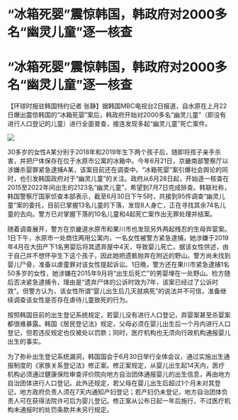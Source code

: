 # “冰箱死婴”震惊韩国，韩政府对2000多名“幽灵儿童”逐一核查

# “冰箱死婴”震惊韩国，韩政府对2000多名“幽灵儿童”逐一核查

【环球时报驻韩国特约记者
张静】据韩国MBC电视台2日报道，自水原在上月22日爆出震惊韩国的“冰箱死婴”案后，韩政府开始对2000多名“幽灵儿童”（即没有进行人口登记的儿童）进行全面普查，接连发现多起“幽灵儿童”死亡案件。

![](https://inews.gtimg.com/om_bt/OI8nCKttR5AlpRnS10zsmymnrarxyqQCl8WYv_D5E1OFYAA/1000)

30多岁的女性A某分别于2018年和2019年生下两个孩子后，随即将孩子亲手杀害，并把尸体保存在位于水原市公寓的冰箱中。今年6月21日，京畿南部警察厅以涉嫌杀婴罪紧急逮捕A某，该案目前还在调查中。“冰箱死婴”案引爆社会舆论的同时，也引发韩国政府对于“幽灵儿童”的关注。政府从6月28日起，开始逐一核查在2015至2022年间出生的2123名“幽灵儿童”，希望到7月7日完成排查。韩联社称，韩国警察厅国家侦查本部表示，截至6月30日下午5时，共接到95件调查“幽灵儿童”案的委托，目前已掌握13名儿童的下落，发现8人身亡，正在寻找其余74名儿童的去向。警方已对掌握下落的10名儿童和4起死亡案作出无罪处理并结案。

随着调查展开，警方在京畿道水原市和果川市也发现另外两起残忍的生母弃婴案。1日下午，水原市一处商住两用公寓内，一名女性被警方紧急逮捕，她涉嫌于2019年4月在大田产下1名男婴后将其遗弃屋中4天，导致婴儿死亡。据该女性供述，由于自己并不想怀孕生下这个孩子，因此她把遗骸抛弃在附近的野山。警方尚未找到婴儿尸骨，准备以虐童罪对该女性提起诉讼。1日晚，警方还在果川市紧急逮捕1名50多岁的女性，她涉嫌在2015年9月将“出生后死亡”的男婴埋在一处野山。检方随后否决紧急逮捕令，理由是“遗弃尸体的公诉时效为7年，该案已经过了公诉时效”。但警方认为，该女性所谓“婴儿出生后几天就病死”的说法并不可信，准备继续调查该女性是否存在虐待儿童致死的行为。

按照韩国目前的出生登记系统规定，若婴儿没有进行人口登记，弃婴案甚至杀婴案都很难暴露。韩国《居民登记法》规定，父母必须在婴儿出生后一个月内进行人口登记，但若违反规定也仅被处以罚款；同时，医疗机构也无须向行政机构通报婴儿出生的事实。

为了弥补出生登记系统漏洞，韩国国会于6月30日举行全体会议，通过实施出生通报制度的《家族关系登记法》修正案。修正案规定，从婴儿出生起14天内，医疗机构必须通过健康保险审查评价院向地方自治团体通报婴儿的出生信息，再由地方自治团体进行人口登记。此外还规定，若父母在婴儿出生后超过1个月未对其登记，地方政府负责人须在7天内通知产妇登记；若产妇仍未登记，地方自治团体负责人可在获得法院许可后为婴儿登记。修正案从公布日起一年后施行，不过医疗机构未通报时的处罚条款并未另行规定。

